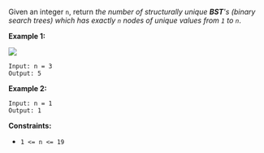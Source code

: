 Given an integer `n`, return *the number of structurally unique **BST**'s (binary search trees) which has exactly `n` nodes of unique values from `1` to `n`*.

**Example 1:**

![](https://assets.leetcode.com/uploads/2021/01/18/uniquebstn3.jpg)

```
Input: n = 3
Output: 5
```
**Example 2:**
```
Input: n = 1
Output: 1
```
**Constraints:**
- `1 <= n <= 19`